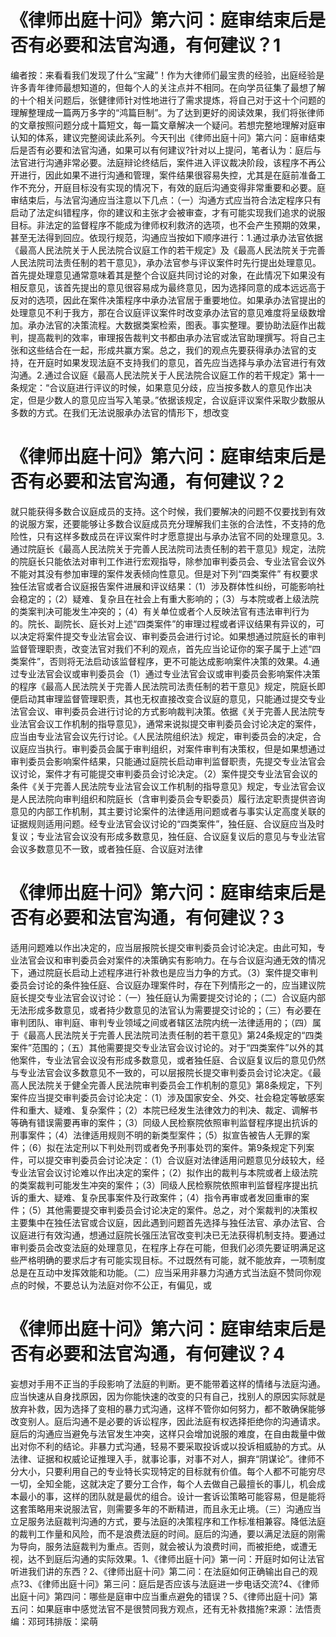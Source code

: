 # 《律师出庭十问》第六问：庭审结束后是否有必要和法官沟通，有何建议？1

编者按：来看看我们发现了什么“宝藏”！作为大律师们最宝贵的经验，出庭经验是许多青年律师最想知道的，但每个人的关注点并不相同。在向学员征集了最想了解的十个相关问题后，张健律师针对性地进行了需求提炼，将自己对于这十个问题的理解整理成一篇两万多字的“鸿篇巨制”。为了达到更好的阅读效果，我们将张律师的文章按照问题分成十篇短文，每一篇文章解决一个疑问。若想完整地理解对庭审认知的体系，建议完整阅读此系列。今天刊出《律师出庭十问》第六问：庭审结束后是否有必要和法官沟通，如果可以有何建议?针对以上提问，笔者认为：庭后与法官进行沟通非常必要。法庭辩论终结后，案件进入评议裁决阶段，该程序不再公开进行，因此如果不进行沟通和管理，案件结果很容易失控，尤其是在庭前准备工作不充分，开庭目标没有实现的情况下，有效的庭后沟通变得非常重要和必要。庭审结束后，与法官沟通应当注意以下几点：（一）沟通方式应当符合法定程序只有启动了法定纠错程序，你的建议和主张才会被审查，才有可能实现我们追求的说服目标。非法定的监督程序不能成为律师权利救济的选项，也不会产生预期的效果，甚至无法得到回应。依现行规范，沟通应当按如下顺序进行：1.通过承办法官依据《最高人民法院关于人民法院合议庭工作的若干规定》及《最高人民法院关于完善人民法院司法责任制的若干意见》，承办法官参与评议案件时先行提出处理意见。首先提处理意见通常意味着其是整个合议庭共同讨论的对象，在此情况下如果没有相反意见，该首先提出的意见很容易成为最终意见，因为选择同意的成本远远高于反对的选项，因此在案件决策程序中承办法官居于重要地位。如果承办法官提出的处理意见不利于我方，那在合议庭评议案件时改变承办法官的意见难度将呈级数增加。承办法官的决策流程。大数据类案检索，图表。事实整理。要协助法庭作出裁判，提高裁判的效率，审理报告裁判文书都由承办法官或法官助理撰写。将自己主张和这些结合在一起，形成共赢方案。总之，我们的观点先要获得承办法官的支持，在开庭时如果发现法庭不支持我们的意见，首先应当选择与承办法官进行有效沟通。2.通过合议庭《最高人民法院关于人民法院合议庭工作的若干规定》第十一条规定：“合议庭进行评议的时候，如果意见分歧，应当按多数人的意见作出决定，但是少数人的意见应当写入笔录。”依据该规定，合议庭评议案件采取少数服从多数的方式。在我们无法说服承办法官的情形下，想改变

# 《律师出庭十问》第六问：庭审结束后是否有必要和法官沟通，有何建议？2

就只能获得多数合议庭成员的支持。这个时候，我们要解决的问题不仅要找到有效的说服方案，还要能够让多数合议庭成员充分理解我们主张的合法性，不支持的危险性，只有这样多数成员在评议案件时才愿意提出与承办法官不同的处理意见。3.通过院庭长《最高人民法院关于完善人民法院司法责任制的若干意见》规定，法院的院庭长只能依法对审判工作进行宏观指导，除参加审判委员会、专业法官会议外不能对其没有参加审理的案件发表倾向性意见。但是对下列“四类案件” 有权要求独任法官或者合议庭报告案件进展和评议结果：（1）涉及群体性纠纷，可能影响社会稳定的；（2）疑难、复杂且在社会上有重大影响的；（3）与本院或者上级法院的类案判决可能发生冲突的；（4）有关单位或者个人反映法官有违法审判行为的。院长、副院长、庭长对上述“四类案件”的审理过程或者评议结果有异议的，可以决定将案件提交专业法官会议、审判委员会进行讨论。如果想通过院庭长的审判监督管理职责，改变法官对我们不利的观点，首先应当论证你的案子属于上述“四类案件”，否则将无法启动该监督程序，更不可能达成影响案件决策的效果。4.通过专业法官会议或审判委员会（1）通过专业法官会议或审判委员会影响案件决策的程序《最高人民法院关于完善人民法院司法责任制的若干意见》规定，院庭长即便启动其审理监督管理职责，其也无权直接改变合议庭的意见，只能通过提交专业法官会议、审判委员会进行讨论的方式影响裁判决策。依据《关于完善人民法院专业法官会议工作机制的指导意见》，通常来说拟提交审判委员会讨论决定的案件，应当由专业法官会议先行讨论。《人民法院组织法》规定，审判委员会的决定，合议庭应当执行。审判委员会属于审判组织，对案件审判有决策权，但是如果想通过审判委员会影响案件结果，只能通过庭院长启动审判监督职责，先提交专业法官会议讨论，案件才有可能提交审判委员会讨论决定。（2）案件提交专业法官会议的条件《关于完善人民法院专业法官会议工作机制的指导意见》规定，专业法官会议是人民法院向审判组织和院庭长（含审判委员会专职委员）履行法定职责提供咨询意见的内部工作机制，其主要讨论案件的法律适用问题或者与事实认定高度关联的证据规则适用问题。经专业法官会议讨论的“四类案件”，独任庭、合议庭应当及时复议；专业法官会议没有形成多数意见，独任庭、合议庭复议后的意见与专业法官会议多数意见不一致，或者独任庭、合议庭对法律

# 《律师出庭十问》第六问：庭审结束后是否有必要和法官沟通，有何建议？3

适用问题难以作出决定的，应当层报院长提交审判委员会讨论决定。由此可知，专业法官会议和审判委员会对案件的决策确实有影响力。在与合议庭沟通无效的情况下，通过院庭长启动上述程序进行补救也是应当力争的方式。（3）案件提交审判委员会讨论的条件独任庭、合议庭办理案件时，存在下列情形之一的，应当建议院庭长提交专业法官会议讨论：（一）独任庭认为需要提交讨论的；（二）合议庭内部无法形成多数意见，或者持少数意见的法官认为需要提交讨论的；（三）有必要在审判团队、审判庭、审判专业领域之间或者辖区法院内统一法律适用的；（四）属于《最高人民法院关于完善人民法院司法责任制的若干意见》第24条规定的“四类案件”范围的；（五）其他需要提交专业法官会议讨论的。对于“四类案件”以外的其他案件，专业法官会议没有形成多数意见，或者独任庭、合议庭复议后的意见仍然与专业法官会议多数意见不一致的，可以层报院长提交审判委员会讨论决定。《最高人民法院关于健全完善人民法院审判委员会工作机制的意见》第8条规定，下列案件应当提交审判委员会讨论决定：（1）涉及国家安全、外交、社会稳定等敏感案件和重大、疑难、复杂案件；（2）本院已经发生法律效力的判决、裁定、调解书等确有错误需要再审的案件；（3）同级人民检察院依照审判监督程序提出抗诉的刑事案件；（4）法律适用规则不明的新类型案件；（5）拟宣告被告人无罪的案件；（6）拟在法定刑以下判处刑罚或者免予刑事处罚的案件。第9条规定下列案件，可以提交审判委员会讨论决定：（1）合议庭对法律适用问题意见分歧较大，经专业法官会议讨论难以作出决定的案件；（2）拟作出的裁判与本院或者上级法院的类案裁判可能发生冲突的案件；（3）同级人民检察院依照审判监督程序提出抗诉的重大、疑难、复杂民事案件及行政案件；（4）指令再审或者发回重审的案件；（5）其他需要提交审判委员会讨论决定的案件。总之，对个案裁判的决策权主要集中在独任法官或合议庭，因此遇到问题首先选择与独任法官、承办法官、合议庭进行有效沟通，想通过庭院长强压法官改变判决已无法获得机制支持。要通过审判委员会改变法庭的处理意见，在程序上存在可能，但我们必须先要证明满足这些严格明确的要求后才有可能实现目标。不过既然有可能，就不能放弃，一项制度总是在互动中发挥效能和功能。（二）应当采用非暴力沟通方式当法庭不赞同你观点的时候，不要总认为法庭对你不公正，有偏见，或

# 《律师出庭十问》第六问：庭审结束后是否有必要和法官沟通，有何建议？4

妄想对手用不正当的手段影响了法庭的判断。更不能带着这样的情绪与法庭沟通。应当快速从自身找原因，因为你能快速的改变的只有自己，找别人的原因实际就是放弃补救，因为选择了变相的暴力式沟通，这样不管你如何努力，都不敢确保能够改变别人。庭后沟通不是必要的诉讼程序，因此法庭有权选择拒绝你的沟通请求。庭后的沟通应当避免与法官发生冲突，这样只会增加说服的难度，在自由裁量中做出对你不利的结论。非暴力式沟通，轻易不要采取投诉或以投诉相威胁的方式。从法律、证据和权威论证推理入手，就事论事，对事不对人，摒弃“阴谋论”。律师不分大小，只要利用自己的专业特长实现特定的目标就有价值。每个人都不可能穷尽一切，全知全能，这就决定了要分工合作，每个人去做自己最擅长的事儿，机会成本最小的事，这样的团队就是最优的组合。设计一套诉讼策略可能容易，但是能将这套策略用来说服法官，则需要多年的不断精进，而且永无止境。（三）沟通应当立足服务法庭裁判沟通的方式，要与法庭的决策程序和工作标准相兼容。降低法庭的裁判工作量和风险，而不是浪费法庭的时间。庭后的沟通，要以满足法庭的刚需为导向，服务法庭裁判为重点。否则，就会被认为浪费时间，而被拒绝，或遭无视，达不到庭后沟通的实际效果。1、《律师出庭十问》第一问：开庭时如何让法官听进我们讲的东西？2、《律师出庭十问》第二问：在法庭如何正确输出自己的观点?3、《律师出庭十问》第三问：庭后是否应该与法庭进一步电话交流?4、《律师出庭十问》第四问：哪些是庭审中应当重点避免的错误？5、《律师出庭十问》第五问：如果庭审中感觉法官不是很赞同我方观点，还有无补救措施?来源：法悟责编：邓珂玮排版：梁萌

